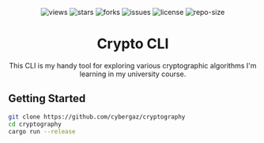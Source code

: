 <div align=center>

![views] ![stars] ![forks] ![issues] ![license] ![repo-size]


Crypto CLI
=============

This CLI is my handy tool for exploring various cryptographic algorithms I'm learning in my university course.
</div>

## Getting Started
```bash
git clone https://github.com/cybergaz/cryptography
cd cryptography
cargo run --release
```


<!----------------------------------{ Labels }--------------------------------->

[views]: https://komarev.com/ghpvc/?username=cryptography&label=view%20counter&color=red&style=flat
[repo-size]: https://img.shields.io/github/repo-size/cybergaz/cryptography
[issues]: https://img.shields.io/github/issues-raw/cybergaz/cryptography
[license]: https://img.shields.io/github/license/cybergaz/cryptography
[forks]: https://img.shields.io/github/forks/cybergaz/cryptography?style=flat
[stars]: https://img.shields.io/github/stars/cybergaz/cryptography
[contributors]: https://contrib.rocks/image?repo=cybergaz/cryptography&max=500
[contributors-graph]: https://github.com/cybergaz/cryptography/graphs/contributors
[contrib-rocks]: https://contrib.rocks/preview?repo=cybergaz%2Fnextjs-template

